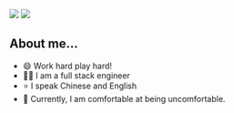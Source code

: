
![](https://github-readme-stats.vercel.app/api?username=lilyzhaoyilu&show_icons=true)
![](https://github-profile-trophy.vercel.app/?username=lilyzhaoyilu&theme=onedark&column=6)

## About me...
- :smile: Work hard play hard!
- :woman_technologist: I am a full stack engineer
- :star: I speak Chinese and English
- :open_book: Currently, I am comfortable at being uncomfortable. 
